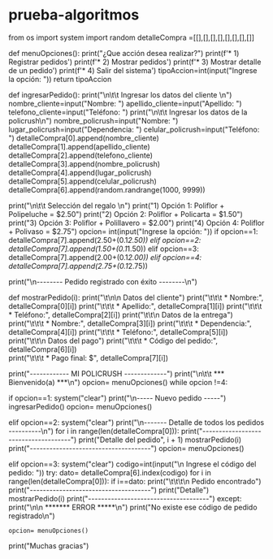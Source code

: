 # prueba-algoritmos
from os import system
import random
detalleCompra =[[],[],[],[],[],[],[],[]]


def menuOpciones():
  print("¿Que acción desea realizar?")
  print(f'*  1) Registrar pedidos')
  print(f'*  2) Mostrar pedidos')
  print(f'*  3) Mostrar detalle de un pedido')
  print(f'*  4) Salir del sistema')
  tipoAccion=int(input("Ingrese la opción: "))
  return tipoAccion


def ingresarPedido():
  print("\n\t\t Ingresar los datos del cliente \n")
  nombre_cliente=input("Nombre: ")
  apellido_cliente=input("Apellido: ")
  telefono_cliente=input("Teléfono: ")
  print("\n\t\t Ingresar los datos de la policrush\n")
  nombre_policrush=input("Nombre: ")
  lugar_policrush=input("Dependencia: ")
  celular_policrush=input("Teléfono: ")
  detalleCompra[0].append(nombre_cliente)
  detalleCompra[1].append(apellido_cliente)
  detalleCompra[2].append(telefono_cliente)
  detalleCompra[3].append(nombre_policrush)
  detalleCompra[4].append(lugar_policrush)
  detalleCompra[5].append(celular_policrush)
  detalleCompra[6].append(random.randrange(1000, 9999))

  print("\n\t\t Selección del regalo \n")
  print("1) Opción 1: Poliflor + Polipeluche = $2.50")
  print("2) Opción 2: Poliflor + Policarta = $1.50")
  print("3) Opción 3: Poliflor + Polillavero = $2.00")
  print("4) Opción 4: Poliflor + Polivaso = $2.75")
  opcion= int(input("Ingrese la opción: "))
  if opcion==1:
    detalleCompra[7].append(2.50+(0.1*2.50))
  elif opcion==2:
    detalleCompra[7].append(1.50+(0.1*1.50))
  elif opcion==3:
    detalleCompra[7].append(2.00+(0.1*2.00))
  elif opcion==4:
    detalleCompra[7].append(2.75+(0.1*2.75))
    
  print("\n-------- Pedido registrado con éxito --------\n") 



def mostrarPedido(i):
    print("\t\n\n Datos del cliente")
    print("\t\t\t * Nombre:", detalleCompra[0][i])
    print("\t\t\t * Apellido:", detalleCompra[1][i])
    print("\t\t\t * Teléfono:", detalleCompra[2][i])
    print("\t\t\n Datos de la entrega")
    print("\t\t\t * Nombre:", detalleCompra[3][i])
    print("\t\t\t * Dependencia:", detalleCompra[4][i])
    print("\t\t\t * Teléfono:", detalleCompra[5][i])
    print("\t\t\n Datos del pago")
    print("\t\t\t * Código del pedido:", detalleCompra[6][i])      
    print("\t\t\t * Pago final: $", detalleCompra[7][i])






print("------------ MI POLICRUSH -------------")
print("\n\t\t *** Bienvenido(a) ***\n")
opcion= menuOpciones()
while opcion !=4:
  
  if opcion==1:
    system("clear")
    print("\n----- Nuevo pedido -----")
    ingresarPedido()
    opcion= menuOpciones()
  
  elif opcion==2:
    system("clear")
    print("\n------- Detalle de todos los pedidos ----------\n")
    for i in range(len(detalleCompra[0])):
      print("-------------------------------------")
      print("Detalle del pedido", i + 1)
      mostrarPedido(i)
      print("-------------------------------------")
    opcion= menuOpciones()  

  elif opcion==3:
    system("clear")
    codigo=int(input("\n Ingrese el código del pedido: "))
    try:
      dato= detalleCompra[6].index(codigo)
      for i in range(len(detalleCompra[0])):
        if i==dato:
          print("\t\t\t\n Pedido encontrado")
          print("-------------------------------------")
          print("Detalle")
          mostrarPedido(i)
          print("-------------------------------------")
    except:
      print("\n\n ******* ERROR *****\n")
      print("No existe ese código de pedido registrado\n")

    opcion= menuOpciones()

print("Muchas gracias")
